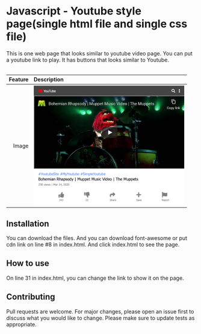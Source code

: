 

# Javascript - Youtube style page(single html file and single css file)

This is one web page that looks similar to youtube video page. You can put a youtube link to play. It has buttons that looks similar to Youtube.
<br /><br />

| Feature | Description |
| -----: | :----------- |
|  Image | <img src="https://github.com/rebeccachoo/youtube-style/blob/main/Screen%20Shot%202021-01-12%20at%208.45.02%20AM.png?raw=true"  width="400">|


## Installation

You can download the files. And you can download font-awesome or put cdn link on line #8 in index.html. And click index.html to see the page.

## How to use

On line 31 in index.html, you can change the link to show it on the page.

## Contributing

Pull requests are welcome. For major changes, please open an issue first to discuss what you would like to change.
Please make sure to update tests as appropriate. 
